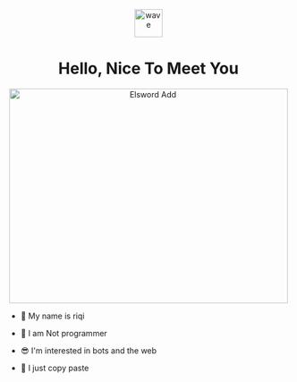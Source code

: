 <div align="center">
  <img src="https://user-images.githubusercontent.com/1303154/88677602-1635ba80-d120-11ea-84d8-d263ba5fc3c0.gif" alt="wave" width="50" height="50">
  <h1>Hello, Nice To Meet You</h1>
  <img src="https://tenor.com/id/view/elsword-add-mad-paradox-master-skill-gif-25687817.gif" alt="Elsword Add" width="498" height="384">
<div align="left">
  
- 👼 My name is riqi

- 🔭 I am Not programmer
 
- 😎 I'm interested in bots and the web

- 🤝 I just copy paste
</div>
